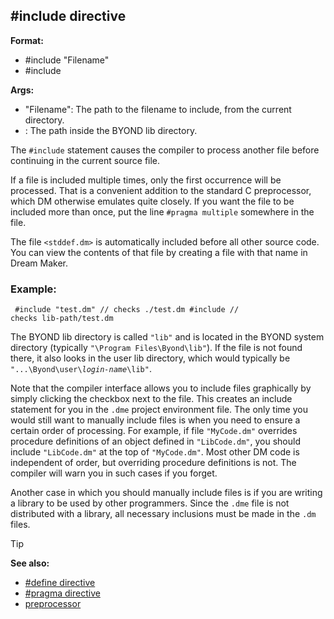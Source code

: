## #include directive

**Format:**
+   #include "Filename"
+   #include <Filename>
<!-- -->
**Args:**
+   "Filename": The path to the filename to include, from the current
    directory.
+   <Filename>: The path inside the BYOND lib directory.


The `#include` statement causes the compiler to process another
file before continuing in the current source file. 

If a file is
included multiple times, only the first occurrence will be processed.
That is a convenient addition to the standard C preprocessor, which DM
otherwise emulates quite closely. If you want the file to be included
more than once, put the line `#pragma multiple` somewhere in the file.


The file `<stddef.dm>` is automatically included before all
other source code. You can view the contents of that file by creating a
file with that name in Dream Maker.
### Example:

``` dm
 #include "test.dm" // checks ./test.dm #include //
checks lib-path/test.dm 
```
 

The BYOND lib directory is
called `"lib"` and is located in the BYOND system directory (typically
`"\Program Files\Byond\lib"`). If the file is not found there, it also
looks in the user lib directory, which would typically be
`"...\Byond\user\`*`login-name`*`\lib"`. 

Note that the compiler
interface allows you to include files graphically by simply clicking the
checkbox next to the file. This creates an include statement for you in
the `.dme` project environment file. The only time you would still want
to manually include files is when you need to ensure a certain order of
processing. For example, if file `"MyCode.dm"` overrides procedure
definitions of an object defined in `"LibCode.dm"`, you should include
`"LibCode.dm"` at the top of `"MyCode.dm"`. Most other DM code is
independent of order, but overriding procedure definitions is not. The
compiler will warn you in such cases if you forget. 

Another
case in which you should manually include files is if you are writing a
library to be used by other programmers. Since the `.dme` file is not
distributed with a library, all necessary inclusions must be made in the
`.dm` files.

> [!TIP] 
> **See also:**
> +   [#define directive](/ref/DM/preprocessor/define.md) 
> +   [#pragma directive](/ref/DM/preprocessor/pragma.md) 
> +   [preprocessor](/ref/DM/preprocessor.md) <!-- -->
